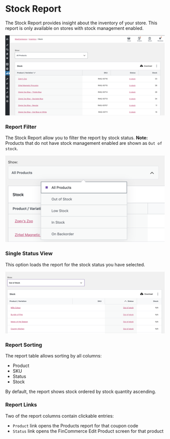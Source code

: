 # Stock Report

The Stock Report provides insight about the inventory of your store. This report is only available on stores with stock management enabled.


![Stock Report Overview](images/analytics-stock-report.png)

### Report Filter

The Stock Report allow you to filter the report by stock status. **Note:** Products that do not have stock management enabled are shown as `Out of stock`.

![Stock Report Filter](images/analytics-stock-status-filter.png)

### Single Status View

This option loads the report for the stock status you have selected.

![Stock Report Single Status](images/analytics-stock-single-status.png)

### Report Sorting

The report table allows sorting by all columns:

- Product
- SKU
- Status
- Stock

By default, the report shows stock ordered by stock quantity ascending.

### Report Links

Two of the report columns contain clickable entries:

- `Product` link opens the Products report for that coupon code
- `Status` link opens the FinCommerce Edit Product screen for that product
